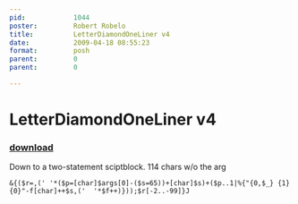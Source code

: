 ```yaml
---
pid:            1044
poster:         Robert Robelo
title:          LetterDiamondOneLiner v4
date:           2009-04-18 08:55:23
format:         posh
parent:         0
parent:         0

---
```


# LetterDiamondOneLiner v4

### [download](1044.ps1)

Down to a two-statement sciptblock.
114 chars w/o the arg

```posh
&{($r=,(' '*($p=[char]$args[0]-($s=65))+[char]$s)+($p..1|%{"{0,$_} {1}{0}"-f[char]++$s,('  '*$f++)}));$r[-2..-99]}J

```

